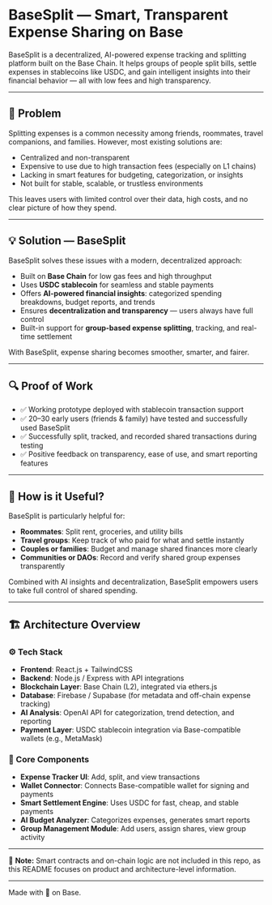 # BaseSplit — Smart, Transparent Expense Sharing on Base

BaseSplit is a decentralized, AI-powered expense tracking and splitting platform built on the Base Chain. It helps groups of people split bills, settle expenses in stablecoins like USDC, and gain intelligent insights into their financial behavior — all with low fees and high transparency.

---

## 🧩 Problem

Splitting expenses is a common necessity among friends, roommates, travel companions, and families. However, most existing solutions are:

- Centralized and non-transparent  
- Expensive to use due to high transaction fees (especially on L1 chains)  
- Lacking in smart features for budgeting, categorization, or insights  
- Not built for stable, scalable, or trustless environments  

This leaves users with limited control over their data, high costs, and no clear picture of how they spend.

---

## 💡 Solution — BaseSplit

BaseSplit solves these issues with a modern, decentralized approach:

- Built on **Base Chain** for low gas fees and high throughput  
- Uses **USDC stablecoin** for seamless and stable payments  
- Offers **AI-powered financial insights**: categorized spending breakdowns, budget reports, and trends  
- Ensures **decentralization and transparency** — users always have full control  
- Built-in support for **group-based expense splitting**, tracking, and real-time settlement  

With BaseSplit, expense sharing becomes smoother, smarter, and fairer.

---

## 🔍 Proof of Work

- ✅ Working prototype deployed with stablecoin transaction support  
- ✅ 20–30 early users (friends & family) have tested and successfully used BaseSplit  
- ✅ Successfully split, tracked, and recorded shared transactions during testing  
- ✅ Positive feedback on transparency, ease of use, and smart reporting features  

---

## 🎯 How is it Useful?

BaseSplit is particularly helpful for:

- **Roommates**: Split rent, groceries, and utility bills  
- **Travel groups**: Keep track of who paid for what and settle instantly  
- **Couples or families**: Budget and manage shared finances more clearly  
- **Communities or DAOs**: Record and verify shared group expenses transparently  

Combined with AI insights and decentralization, BaseSplit empowers users to take full control of shared spending.

---

## 🏗️ Architecture Overview

### ⚙️ Tech Stack

- **Frontend**: React.js + TailwindCSS  
- **Backend**: Node.js / Express with API integrations  
- **Blockchain Layer**: Base Chain (L2), integrated via ethers.js  
- **Database**: Firebase / Supabase (for metadata and off-chain expense tracking)  
- **AI Analysis**: OpenAI API for categorization, trend detection, and reporting  
- **Payment Layer**: USDC stablecoin integration via Base-compatible wallets (e.g., MetaMask)

### 🧱 Core Components

- **Expense Tracker UI**: Add, split, and view transactions  
- **Wallet Connector**: Connects Base-compatible wallet for signing and payments  
- **Smart Settlement Engine**: Uses USDC for fast, cheap, and stable payments  
- **AI Budget Analyzer**: Categorizes expenses, generates smart reports  
- **Group Management Module**: Add users, assign shares, view group activity  

---

🔗 **Note:** Smart contracts and on-chain logic are not included in this repo, as this README focuses on product and architecture-level information.

---

Made with 💙 on Base.
